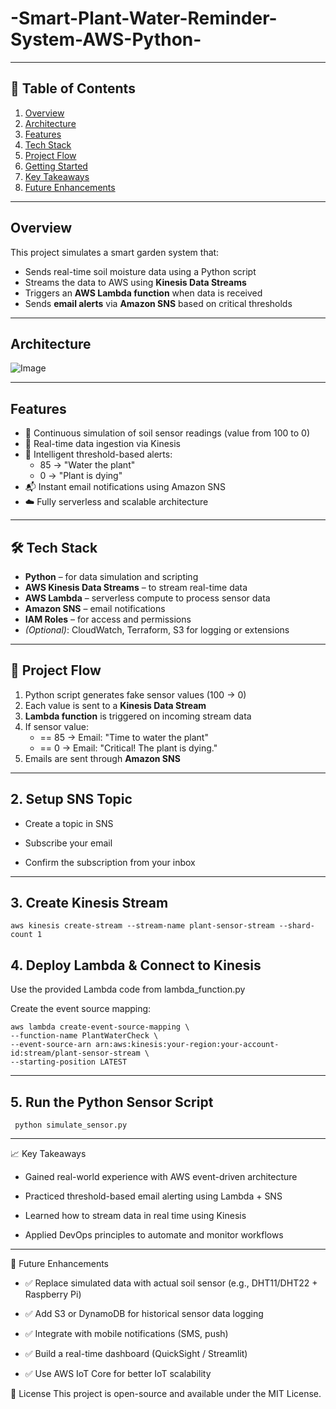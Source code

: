# -Smart-Plant-Water-Reminder-System-AWS-Python-

---

## 📌 Table of Contents

1. [Overview](#overview)  
2. [Architecture](#architecture)  
3. [Features](#features)  
4. [Tech Stack](#tech-stack)   
5. [Project Flow](#project-flow)  
6. [Getting Started](#getting-started)  
7. [Key Takeaways](#key-takeaways)  
8. [Future Enhancements](#future-enhancements)  
---

## Overview

This project simulates a smart garden system that:
- Sends real-time soil moisture data using a Python script
- Streams the data to AWS using **Kinesis Data Streams**
- Triggers an **AWS Lambda function** when data is received
- Sends **email alerts** via **Amazon SNS** based on critical thresholds

---

##  Architecture





![Image](https://github.com/user-attachments/assets/8396ade3-df19-41e1-97ad-d270b7984f60)


---

##  Features

- 🔁 Continuous simulation of soil sensor readings (value from 100 to 0)
- 📡 Real-time data ingestion via Kinesis
- 🧠 Intelligent threshold-based alerts:
  - 85 → "Water the plant"
  - 0  → "Plant is dying"
- 📬 Instant email notifications using Amazon SNS
- ☁️ Fully serverless and scalable architecture

---

## 🛠️ Tech Stack

- **Python** – for data simulation and scripting
- **AWS Kinesis Data Streams** – to stream real-time data
- **AWS Lambda** – serverless compute to process sensor data
- **Amazon SNS** – email notifications
- **IAM Roles** – for access and permissions
- *(Optional)*: CloudWatch, Terraform, S3 for logging or extensions

---

## 🔁 Project Flow

1. Python script generates fake sensor values (100 → 0)
2. Each value is sent to a **Kinesis Data Stream**
3. **Lambda function** is triggered on incoming stream data
4. If sensor value:
   - == 85 → Email: "Time to water the plant"
   - == 0 → Email: "Critical! The plant is dying."
5. Emails are sent through **Amazon SNS**

--- 

## 2. Setup SNS Topic
 
 * Create a topic in SNS

 * Subscribe your email

 * Confirm the subscription from your inbox


---

## 3. Create Kinesis Stream

    aws kinesis create-stream --stream-name plant-sensor-stream --shard-count 1


## 4. Deploy Lambda & Connect to Kinesis

Use the provided Lambda code from lambda_function.py

Create the event source mapping:


    aws lambda create-event-source-mapping \
    --function-name PlantWaterCheck \
    --event-source-arn arn:aws:kinesis:your-region:your-account-id:stream/plant-sensor-stream \
    --starting-position LATEST


  ---
  
## 5. Run the Python Sensor Script


     python simulate_sensor.py


--- 

📈 Key Takeaways

 * Gained real-world experience with AWS event-driven architecture

 * Practiced threshold-based email alerting using Lambda + SNS

 * Learned how to stream data in real time using Kinesis

 * Applied DevOps principles to automate and monitor workflows

---

🔮 Future Enhancements

* ✅ Replace simulated data with actual soil sensor (e.g., DHT11/DHT22 + Raspberry Pi)

* ✅ Add S3 or DynamoDB for historical sensor data logging

* ✅ Integrate with mobile notifications (SMS, push)

* ✅ Build a real-time dashboard (QuickSight / Streamlit)

* ✅ Use AWS IoT Core for better IoT scalability


📄 License
This project is open-source and available under the MIT License.

